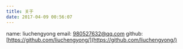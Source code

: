 ```yaml
---
title: 关于
date: 2017-04-09 00:56:07
---
```


<i class="fa fa-user"></i> name: liuchengyong
<i class="fa fa-envelope"></i> email: [980527632@qq.com](980527632@qq.com)
<i class="fa fa-github"></i> github: [https://github.com/liuchengyong/](https://github.com/liuchengyong/)